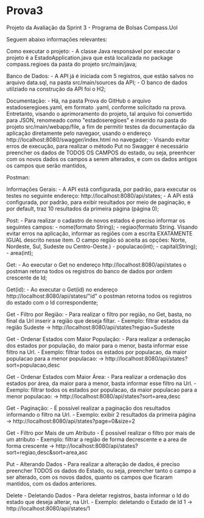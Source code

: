 # Prova3
Projeto da Avaliação da Sprint 3 - Programa de Bolsas Compass.Uol

Seguem abaixo informações relevantes: 

  Como executar o projeto:
    - A classe Java responsável por executar o projeto é a EstadoApplication.java que está localizada no package compass.regioes da pasta do projeto src/main/java;
    
  Banco de Dados:
    - A API já é iniciada com 5 registros, que estão salvos no arquivo data.sql, na pasta src/main/sources da API;
    - O banco de dados utilziado na construção da API foi o H2;
  
  Documentação:
    - Há, na pasta Prova do GitHub o arquivo estadoseregioes.yaml, em formato .yaml, conforme solicitado na prova. Entretanto, visando o aprimoramento do projeto, tal arquivo foi convertido para JSON, renomeado como "estadoseregioes" e inserido na pasta do projeto src/main/webapp/file, a fim de permitir testes da documentação da aplicação diretamente pelo navegaor, usando o endereço http://localhost:8080/swagger/index.html no navegador;
    - Visando evitar erros de execução, para realizar o método Put no Swagger é necessário preencher os dados de TODOS OS CAMPOS do estado, ou seja, preenhcer com os novos dados os campos a serem alterados, e com os dados antigos os campos que serão mantidos, 
    
 Postman:
   
  Informações Gerais:
    - A API está configurada, por padrão, para executar os testes no seguinte endereço: http://localhost:8080/api/states;
    - A APi está configurada, por padrão, para exibir resultados por meio de paginação, e por default, traz 10 resultados da primeira página (página 0);
      
  Post:
    - Para realizar o cadastro de novos estados é preciso informar os seguintes campos:
    - nome(formato String);
    - regiao(formato String. Visando evitar erros na aplicação, informar as regiões com a escrita EXATAMENTE IGUAL descrito nesse item. O campo região só aceita as         opções: Norte, Nordeste, Sul, Sudeste ou Centro-Oeste.)
    - populacao(int);
    - capital(String);
    - area(int);
      
  Get:
    - Ao executar o Get no endereço http://localhost:8080/api/states o postman retorna todos os registros do banco de dados por ordem crescente de Id;
      
  Get(id):
    - Ao executar o Get(id) no endereço http://localhost:8080/api/states/"id" o postman retorna todos os registros do estado com o Id correspondente;
      
  Get - Filtro por Região:
    - Para realizar o filtro por região, no Get, basta, no final da Url inserir a região que deseja filtar.
    - Exemplo: filtrar estados da região Sudeste -> http://localhost:8080/api/states?regiao=Sudeste
      
  Get - Ordenar Estados com Maior População:
    - Para realizar a ordenação dos estados por população, do maior para o menor, basta informar esse filtro na Url.
    - Exemplo: filtrar todos os estados por populacao, da maior populacao para a menor populacao: -> http://localhost:8080/api/states?sort=populacao,desc
    
  Get - Ordenar Estados com Maior Área:
    - Para realizar a ordenação dos estados por área, da maior para a menor, basta informar esse filtro na Url.
    - Exemplo: filtrar todos os estados por populacao, da maior populacao para a menor populacao: -> http://localhost:8080/api/states?sort=area,desc
      
  Get - Paginação:
    - É possível realizar a paginação dos resultados informando o filtro na Url.
    - Exemplo: exibir 2 resultados da primeira página -> http://localhost:8080/api/states?page=0&size=2
      
  Get - Filtro por Mais de um Atributo
    - É possível realizar o filtro por mais de um atributo
    - Exemplo: filtrar a região de forma decrescente e a area de forma crescente -> http://localhost:8080/api/states?sort=regiao,desc&sort=area,asc
      
  Put - Alterando Dados
    - Para realizar a alteração de dados, é preciso preencher TODOS os dados do Estado, ou seja, preencher tanto o campo a ser alterado, com os novos dados, quanto os campos que ficaram mantidos, com os dados anteriores.
      
  Delete - Deletando Dados
    - Para deletar registros, basta informar o Id do estado que deseja alterar, na Url.
    - Exemplo: deletando o Estado de Id 1 -> http://localhost:8080/api/states/1
      
      
    
    
    
    



